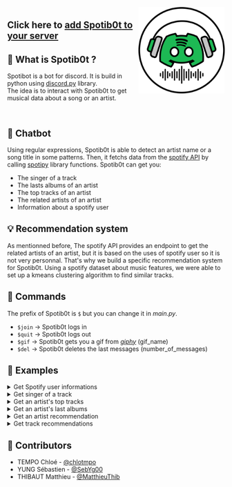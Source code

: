 <img src="https://github.com/MatthieuThib/Spotib0t/blob/main/Logos/Spotib0t_light.png?raw=true" width="200" align="right"/>

## Click here to [add **Spotib0t** to your server](https://discord.com/api/oauth2/authorize?client_id=950439738106597467&permissions=8&scope=bot)

## :musical_note: What is **Spotib0t** ?
Spotibot is a bot for discord. It is build in python using [discord.py](https://github.com/Rapptz/discord.py) library. <br>
The idea is to interact with Spotib0t to get musical data about a song or an artist.

<br>

## :speech_balloon: Chatbot
Using regular expressions, Spotib0t is able to detect an artist name or a song title in some patterns. Then, it fetchs data from the [spotify API](https://developer.spotify.com/documentation/web-api/) by calling [spotipy](https://spotipy.readthedocs.io/en/2.19.0) library functions.
Spotib0t can get you:
- The singer of a track
- The lasts albums of an artist
- The top tracks of an artist
- The related artists of an artist
- Information about a spotify user
## :bulb: Recommendation system

As mentionned before, The spotify API provides an endpoint to get the related artists of an artist, but it is based on the uses of spotify user so it is not very personnal.
That's why we build a specific recommendation system for Spotib0t.
Using a spotify dataset about music features, we were able to set up a kmeans clustering algorithm to find similar tracks.

## :mag_right: Commands
The prefix of Spotib0t is ```$``` but you can change it in *main.py*.
+ ```$join``` -> Spotib0t logs in
+ ```$quit``` -> Spotib0t logs out
+ ```$gif``` -> Spotib0t gets you a gif from [*giphy*](https://giphy.com) (gif_name)
+ ```$del``` -> Spotib0t deletes the last messages (number_of_messages)

## :pushpin: Examples

<details>
<summary>Get Spotify user informations</summary>
You can get the followers of a spotify user just by tiping the username. The user can be an artist as well as a regular spotify user.
<p align="left">
<img src="https://github.com/MatthieuThib/Spotib0t/blob/main/Examples/EminemInformation.png" width="600" />
</p>
<br>
</details>

<details>
<summary>Get singer of a track</summary>
You can get the singer of a track just by asking to Spotib0t:
<p align="left">
<img src="https://github.com/MatthieuThib/Spotib0t/blob/main/Examples/KidCudiSangCudiZone.png" width="600" />
</p>  
<br>
</details>

<details>
<summary>Get an artist's top tracks</summary>
You can get the current top tracks of an artist by asking to Spotib0t:
<p align="left">
<img src="https://github.com/MatthieuThib/Spotib0t/blob/main/Examples/KidCudiTopTrack.png" width="600" />
</p>  
<br>
</details>

<details>
<summary>Get an artist's last albums</summary>
Spotib0t can get you the last albums of an artist:
<p align="left">
<img src="https://github.com/MatthieuThib/Spotib0t/blob/main/Examples/DaftPunkAlbums.png" width="600" />
</p>  
<br>
</details>


<details>
<summary>Get an artist recommendation</summary>
Using the spotify API related artists endpoint, Spotib0t can get you similar artists:
<p align="left">
<img src="https://github.com/MatthieuThib/Spotib0t/blob/main/Examples/DrakeSimilarArtists.png" width="600" />
</p>  
<br>
</details>

<details>
<summary>Get track recommendations</summary>
With a kmeans clustering on a spotify dataset, Spotib0t can get you similar tracks:
<p align="left">
<img src="https://github.com/MatthieuThib/Spotib0t/blob/main/Examples/CudiZoneSimilarTracks.png" width="600" />
</p>  
<br>
</details>

## :clap: Contributors
+ TEMPO Chloé - [@chlotmpo](https://github.com/chlotmpo)
+ YUNG Sébastien - [@SebYg00](https://github.com/SebYg00)
+ THIBAUT Matthieu - [@MatthieuThib](https://github.com/MatthieuThib)
